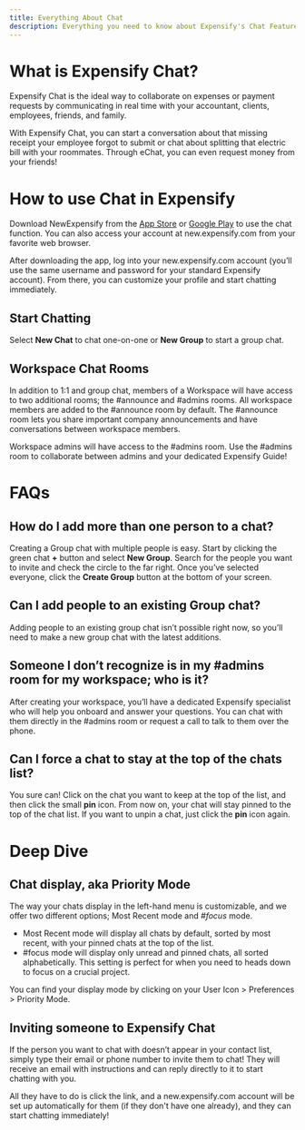 ```yaml
---
title: Everything About Chat
description: Everything you need to know about Expensify's Chat Features!
---
```


<!-- The lines above are required by Jekyll to process the .md file -->

# What is Expensify Chat?

Expensify Chat is the ideal way to collaborate on expenses or payment requests by communicating in real time with your accountant, clients, employees, friends, and family.

With Expensify Chat, you can start a conversation about that missing receipt your employee forgot to submit or chat about splitting that electric bill with your roommates. Through eChat, you can even request money from your friends!

# How to use Chat in Expensify

Download NewExpensify from the [App Store](https://apps.apple.com/us/app/expensify-cash/id1530278510) or [Google Play](https://play.google.com/store/apps/details?id=com.expensify.chat) to use the chat function. You can also access your account at new.expensify.com from your favorite web browser.

After downloading the app, log into your new.expensify.com account (you’ll use the same username and password for your standard Expensify account). From there, you can customize your profile and start chatting immediately.

## Start Chatting

Select **New Chat** to chat one-on-one or **New Group** to start a group chat.

## Workspace Chat Rooms

In addition to 1:1 and group chat, members of a Workspace will have access to two additional rooms; the #announce and #admins rooms.
All workspace members are added to the #announce room by default. The #announce room lets you share important company announcements and have conversations between workspace members.

Workspace admins will have access to the #admins room. Use the #admins room to collaborate between admins and your dedicated Expensify Guide!

# FAQs

## How do I add more than one person to a chat?

Creating a Group chat with multiple people is easy. Start by clicking the green chat **+** button and select **New Group**. Search for the people you want to invite and check the circle to the far right. Once you’ve selected everyone, click the **Create Group** button at the bottom of your screen.

## Can I add people to an existing Group chat?

Adding people to an existing group chat isn’t possible right now, so you’ll need to make a new group chat with the latest additions.

## Someone I don’t recognize is in my #admins room for my workspace; who is it?

After creating your workspace, you’ll have a dedicated Expensify specialist who will help you onboard and answer your questions. You can chat with them directly in the #admins room or request a call to talk to them over the phone.

## Can I force a chat to stay at the top of the chats list?

You sure can! Click on the chat you want to keep at the top of the list, and then click the small **pin** icon. From now on, your chat will stay pinned to the top of the chat list. If you want to unpin a chat, just click the **pin** icon again.

# Deep Dive

## Chat display, aka Priority Mode

The way your chats display in the left-hand menu is customizable, and we offer two different options; Most Recent mode and _#focus_ mode.

-   Most Recent mode will display all chats by default, sorted by most recent, with your pinned chats at the top of the list.
-   #focus mode will display only unread and pinned chats, all sorted alphabetically. This setting is perfect for when you need to heads down to focus on a crucial project.

You can find your display mode by clicking on your User Icon > Preferences > Priority Mode.

## Inviting someone to Expensify Chat

If the person you want to chat with doesn’t appear in your contact list, simply type their email or phone number to invite them to chat! They will receive an email with instructions and can reply directly to it to start chatting with you.

All they have to do is click the link, and a new.expensify.com account will be set up automatically for them (if they don't have one already), and they can start chatting immediately!
